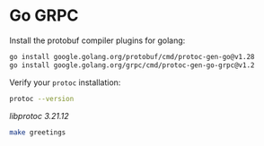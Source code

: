 # Go GRPC

Install the protobuf compiler plugins for golang:

```bash
go install google.golang.org/protobuf/cmd/protoc-gen-go@v1.28
go install google.golang.org/grpc/cmd/protoc-gen-go-grpc@v1.2
```

Verify your `protoc` installation:

```bash
protoc --version
```

*libprotoc 3.21.12*

```bash
make greetings
```
